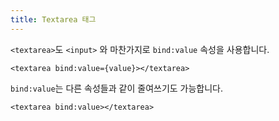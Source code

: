 ```yaml
---
title: Textarea 태그
---
```


`<textarea>`도 `<input>` 와 마찬가지로 `bind:value` 속성을 사용합니다.



```svelte
<textarea bind:value={value}></textarea>
```



`bind:value`는 다른 속성들과 같이 줄여쓰기도 가능합니다.



```svelte
<textarea bind:value></textarea>
```
